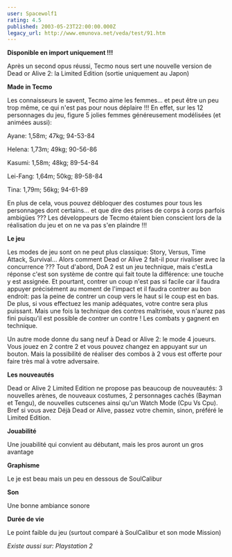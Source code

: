 ```yaml
---
user: Spacewolf1
rating: 4.5
published: 2003-05-23T22:00:00.000Z
legacy_url: http://www.emunova.net/veda/test/91.htm
---
```

**Disponible en import uniquement !!!**  

  

Après un second opus réussi, Tecmo nous sert une nouvelle version de Dead or Alive 2: la Limited Edition (sortie uniquement au Japon)  

  

**Made in Tecmo**  

Les connaisseurs le savent, Tecmo aime les femmes... et peut être un peu trop même, ce qui n'est pas pour nous déplaire !!! En effet, sur les 12 personnages du jeu, figure 5 jolies femmes généreusement modélisées (et animées aussi):  

Ayane: 1,58m; 47kg; 94-53-84  

Helena: 1,73m; 49kg; 90-56-86  

Kasumi: 1,58m; 48kg; 89-54-84  

Lei-Fang: 1,64m; 50kg; 89-58-84  

Tina: 1,79m; 56kg; 94-61-89  

En plus de cela, vous pouvez débloquer des costumes pour tous les personnages dont certains... et que dire des prises de corps à corps parfois ambigües ??? Les développeurs de Tecmo étaient bien conscient lors de la réalisation du jeu et on ne va pas s'en plaindre !!!  

  

**Le jeu**  

Les modes de jeu sont on ne peut plus classique: Story, Versus, Time Attack, Survival... Alors comment Dead or Alive 2 fait-il pour rivaliser avec la concurrence ??? Tout d'abord, DoA 2 est un jeu technique, mais c'estLa réponse c'est son système de contre qui fait toute la différence: une touche y est assignée. Et pourtant, contrer un coup n'est pas si facile car il faudra appuyer précisément au moment de l'impact et il faudra contrer au bon endroit: pas la peine de contrer un coup vers le haut si le coup est en bas. De plus, si vous effectuez les manip adéquates, votre contre sera plus puissant. Mais une fois la technique des contres maîtrisée, vous n'aurez pas fini puisqu'il est possible de contrer un contre ! Les combats y gagnent en technique.  

Un autre mode donne du sang neuf à Dead or Alive 2: le mode 4 joueurs. Vous jouez en 2 contre 2 et vous pouvez changez en appuyant sur un bouton. Mais la possibilité de réaliser des combos à 2 vous est offerte pour faire très mal à votre adversaire.  

  

**Les nouveautés**  

Dead or Alive 2 Limited Edition ne propose pas beaucoup de nouveautés: 3 nouvelles arènes, de nouveaux costumes, 2 personnages cachés (Bayman et Tengu), de nouvelles cutscenes ainsi qu'un Watch Mode (Cpu Vs Cpu). Bref si vous avez Déjà Dead or Alive, passez votre chemin, sinon, préféré le Limited Edition.  

  

  

**Jouabilité**  

Une jouabilité qui convient au débutant, mais les pros auront un gros avantage  

**Graphisme**  

Le je est beau mais un peu en dessous de SoulCalibur  

**Son**  

Une bonne ambiance sonore  

**Durée de vie**  

Le point faible du jeu (surtout comparé à SoulCalibur et son mode Mission)  

  

_Existe aussi sur:_ _Playstation 2_